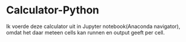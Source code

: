 # Calculator-Python

Ik voerde deze calculator uit in Jupyter notebook(Anaconda navigator), omdat het daar meteen cells kan runnen en output geeft per cell.
